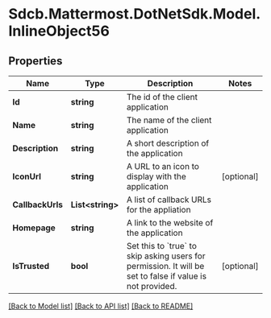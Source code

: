 # Sdcb.Mattermost.DotNetSdk.Model.InlineObject56
## Properties

Name | Type | Description | Notes
------------ | ------------- | ------------- | -------------
**Id** | **string** | The id of the client application | 
**Name** | **string** | The name of the client application | 
**Description** | **string** | A short description of the application | 
**IconUrl** | **string** | A URL to an icon to display with the application | [optional] 
**CallbackUrls** | **List&lt;string&gt;** | A list of callback URLs for the appliation | 
**Homepage** | **string** | A link to the website of the application | 
**IsTrusted** | **bool** | Set this to &#x60;true&#x60; to skip asking users for permission. It will be set to false if value is not provided. | [optional] 

[[Back to Model list]](../README.md#documentation-for-models) [[Back to API list]](../README.md#documentation-for-api-endpoints) [[Back to README]](../README.md)

